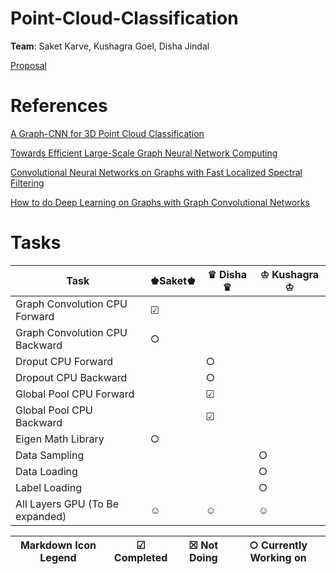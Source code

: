 # Point-Cloud-Classification
**Team**: Saket Karve, Kushagra Goel, Disha Jindal

[Proposal](https://github.com/DishaJindal/Point-Cloud-Classification/blob/master/Proposal.pdf)

# References

[A Graph-CNN for 3D Point Cloud Classification](https://arxiv.org/pdf/1812.01711.pdf)

[Towards Efficient Large-Scale Graph Neural Network Computing](https://arxiv.org/pdf/1810.08403.pdf)

[Convolutional Neural Networks on Graphs with Fast Localized Spectral Filtering](https://arxiv.org/pdf/1606.09375.pdf)

[How to do Deep Learning on Graphs with Graph Convolutional Networks](https://towardsdatascience.com/how-to-do-deep-learning-on-graphs-with-graph-convolutional-networks-7d2250723780)



# Tasks

| Task                | &#x265a;Saket&#x265a;  | 	&#x265b; Disha 	&#x265b; | &#x2654; Kushagra &#x2654;            |
| ---                 | ---    | ---        | ---                  |
| Graph Convolution CPU Forward    | &#x2611;   |  |            |
| Graph Convolution CPU Backward    | &#x25CB;   |        |            |
| Droput CPU Forward    | | &#x25CB;     |           |
| Dropout CPU Backward    |  | &#x25CB;        |            |
| Global Pool CPU Forward    |   | &#x2611;       |            |
| Global Pool CPU Backward    |  | &#x2611;        |             |
| Eigen Math Library    | &#x25CB;  |    |           |
| Data Sampling    | |   | &#x25CB;              |
| Data Loading    | |   | &#x25CB;              |
| Label Loading    |  |    | &#x25CB;              |
| All Layers GPU (To Be expanded)    | &#x263a;   | &#x263a;        | &#x263a;              |  




|Markdown Icon Legend                 | &#x2611; Completed    | &#x2612; Not Doing      |&#x25CB; Currently Working on            |  
| ---                 | ---    | ---        | ---                  |

